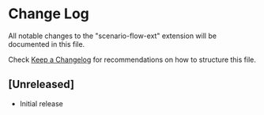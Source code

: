 # Change Log

All notable changes to the "scenario-flow-ext" extension will be documented in
this file.

Check [Keep a Changelog](http://keepachangelog.com/) for recommendations on how
to structure this file.

## [Unreleased]

- Initial release

